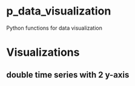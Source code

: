 # p_data_visualization
Python functions for data visualization

# Visualizations
## double time series with 2 y-axis 
